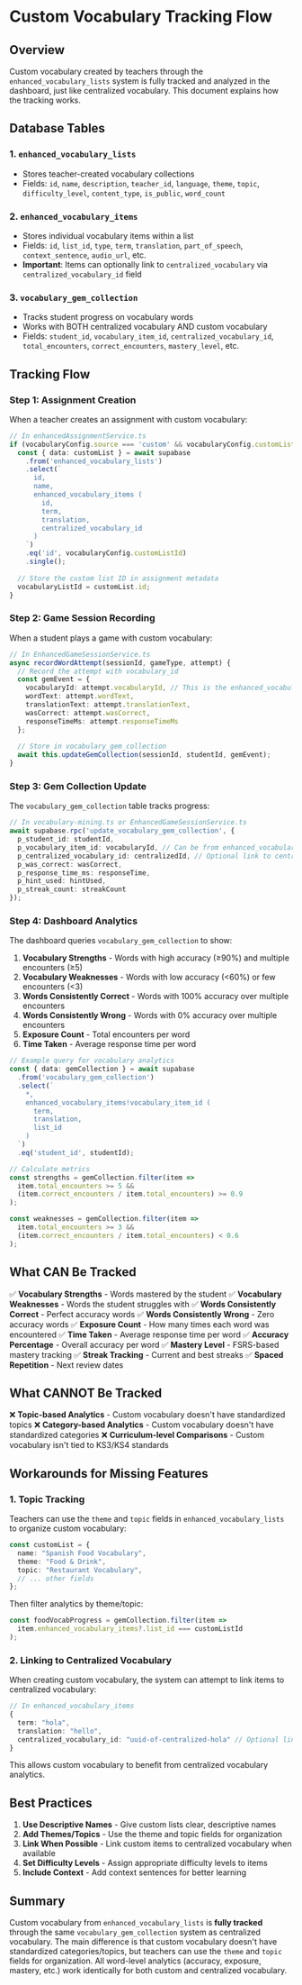 # Custom Vocabulary Tracking Flow

## Overview

Custom vocabulary created by teachers through the `enhanced_vocabulary_lists` system is fully tracked and analyzed in the dashboard, just like centralized vocabulary. This document explains how the tracking works.

## Database Tables

### 1. `enhanced_vocabulary_lists`
- Stores teacher-created vocabulary collections
- Fields: `id`, `name`, `description`, `teacher_id`, `language`, `theme`, `topic`, `difficulty_level`, `content_type`, `is_public`, `word_count`

### 2. `enhanced_vocabulary_items`
- Stores individual vocabulary items within a list
- Fields: `id`, `list_id`, `type`, `term`, `translation`, `part_of_speech`, `context_sentence`, `audio_url`, etc.
- **Important**: Items can optionally link to `centralized_vocabulary` via `centralized_vocabulary_id` field

### 3. `vocabulary_gem_collection`
- Tracks student progress on vocabulary words
- Works with BOTH centralized vocabulary AND custom vocabulary
- Fields: `student_id`, `vocabulary_item_id`, `centralized_vocabulary_id`, `total_encounters`, `correct_encounters`, `mastery_level`, etc.

## Tracking Flow

### Step 1: Assignment Creation

When a teacher creates an assignment with custom vocabulary:

```typescript
// In enhancedAssignmentService.ts
if (vocabularyConfig.source === 'custom' && vocabularyConfig.customListId) {
  const { data: customList } = await supabase
    .from('enhanced_vocabulary_lists')
    .select(`
      id,
      name,
      enhanced_vocabulary_items (
        id,
        term,
        translation,
        centralized_vocabulary_id
      )
    `)
    .eq('id', vocabularyConfig.customListId)
    .single();
  
  // Store the custom list ID in assignment metadata
  vocabularyListId = customList.id;
}
```

### Step 2: Game Session Recording

When a student plays a game with custom vocabulary:

```typescript
// In EnhancedGameSessionService.ts
async recordWordAttempt(sessionId, gameType, attempt) {
  // Record the attempt with vocabulary_id
  const gemEvent = {
    vocabularyId: attempt.vocabularyId, // This is the enhanced_vocabulary_items.id
    wordText: attempt.wordText,
    translationText: attempt.translationText,
    wasCorrect: attempt.wasCorrect,
    responseTimeMs: attempt.responseTimeMs
  };
  
  // Store in vocabulary_gem_collection
  await this.updateGemCollection(sessionId, studentId, gemEvent);
}
```

### Step 3: Gem Collection Update

The `vocabulary_gem_collection` table tracks progress:

```typescript
// In vocabulary-mining.ts or EnhancedGameSessionService.ts
await supabase.rpc('update_vocabulary_gem_collection', {
  p_student_id: studentId,
  p_vocabulary_item_id: vocabularyId, // Can be from enhanced_vocabulary_items
  p_centralized_vocabulary_id: centralizedId, // Optional link to centralized vocab
  p_was_correct: wasCorrect,
  p_response_time_ms: responseTime,
  p_hint_used: hintUsed,
  p_streak_count: streakCount
});
```

### Step 4: Dashboard Analytics

The dashboard queries `vocabulary_gem_collection` to show:

1. **Vocabulary Strengths** - Words with high accuracy (≥90%) and multiple encounters (≥5)
2. **Vocabulary Weaknesses** - Words with low accuracy (<60%) or few encounters (<3)
3. **Words Consistently Correct** - Words with 100% accuracy over multiple encounters
4. **Words Consistently Wrong** - Words with 0% accuracy over multiple encounters
5. **Exposure Count** - Total encounters per word
6. **Time Taken** - Average response time per word

```typescript
// Example query for vocabulary analytics
const { data: gemCollection } = await supabase
  .from('vocabulary_gem_collection')
  .select(`
    *,
    enhanced_vocabulary_items!vocabulary_item_id (
      term,
      translation,
      list_id
    )
  `)
  .eq('student_id', studentId);

// Calculate metrics
const strengths = gemCollection.filter(item => 
  item.total_encounters >= 5 && 
  (item.correct_encounters / item.total_encounters) >= 0.9
);

const weaknesses = gemCollection.filter(item =>
  item.total_encounters >= 3 &&
  (item.correct_encounters / item.total_encounters) < 0.6
);
```

## What CAN Be Tracked

✅ **Vocabulary Strengths** - Words mastered by the student
✅ **Vocabulary Weaknesses** - Words the student struggles with
✅ **Words Consistently Correct** - Perfect accuracy words
✅ **Words Consistently Wrong** - Zero accuracy words
✅ **Exposure Count** - How many times each word was encountered
✅ **Time Taken** - Average response time per word
✅ **Accuracy Percentage** - Overall accuracy per word
✅ **Mastery Level** - FSRS-based mastery tracking
✅ **Streak Tracking** - Current and best streaks
✅ **Spaced Repetition** - Next review dates

## What CANNOT Be Tracked

❌ **Topic-based Analytics** - Custom vocabulary doesn't have standardized topics
❌ **Category-based Analytics** - Custom vocabulary doesn't have standardized categories
❌ **Curriculum-level Comparisons** - Custom vocabulary isn't tied to KS3/KS4 standards

## Workarounds for Missing Features

### 1. Topic Tracking
Teachers can use the `theme` and `topic` fields in `enhanced_vocabulary_lists` to organize custom vocabulary:

```typescript
const customList = {
  name: "Spanish Food Vocabulary",
  theme: "Food & Drink",
  topic: "Restaurant Vocabulary",
  // ... other fields
};
```

Then filter analytics by theme/topic:

```typescript
const foodVocabProgress = gemCollection.filter(item =>
  item.enhanced_vocabulary_items?.list_id === customListId
);
```

### 2. Linking to Centralized Vocabulary
When creating custom vocabulary, the system can attempt to link items to centralized vocabulary:

```typescript
// In enhanced_vocabulary_items
{
  term: "hola",
  translation: "hello",
  centralized_vocabulary_id: "uuid-of-centralized-hola" // Optional link
}
```

This allows custom vocabulary to benefit from centralized vocabulary analytics.

## Best Practices

1. **Use Descriptive Names** - Give custom lists clear, descriptive names
2. **Add Themes/Topics** - Use the theme and topic fields for organization
3. **Link When Possible** - Link custom items to centralized vocabulary when available
4. **Set Difficulty Levels** - Assign appropriate difficulty levels to items
5. **Include Context** - Add context sentences for better learning

## Summary

Custom vocabulary from `enhanced_vocabulary_lists` is **fully tracked** through the same `vocabulary_gem_collection` system as centralized vocabulary. The main difference is that custom vocabulary doesn't have standardized categories/topics, but teachers can use the `theme` and `topic` fields for organization. All word-level analytics (accuracy, exposure, mastery, etc.) work identically for both custom and centralized vocabulary.

